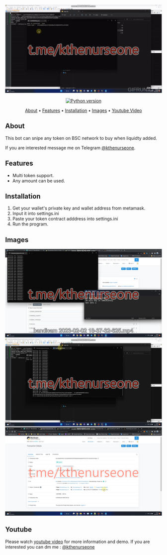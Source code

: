 <p align="center"><a href="https://youtu.be/4Hwmy__TTA4" target="_blank"><img src="https://github.com/kthenurseone/bsc_sniper_bot/blob/main/video.gif?raw=true"></a></p>

<p align="center">
    <a href="https://www.python.org/downloads/release/python-380/"><img src="https://img.shields.io/badge/python-3.8-blue.svg?style=plastic" alt="Python version"></a>
</p>

<p align="center">
  <a href="#about">About</a>
  •
  <a href="#features">Features</a>
  •
  <a href="#installation">Installation</a>
  •
  <a href="#images">Images</a>
  •
  <a href="#youtube">Youtube Video</a>
</p>

## About
This bot can snipe any token on BSC network to buy when liquidty added.

If you are interested message me on Telegram [@kthenurseone](https://t.me/kthenurseone). 

## Features
- Multi token support.
- Any amount can be used.



## Installation
1) Get your wallet's private key and wallet address from metamask.
2) Input it into settings.ini
3) Paste your token contract adddress into settings.ini
4) Run the program.


## Images
![bsc_sniper_bot](https://github.com/kthenurseone/bsc_sniper_bot/blob/main/1.png?raw=true)
![bsc_sniper_bot](https://github.com/kthenurseone/bsc_sniper_bot/blob/main/2.png?raw=true)
![bsc_sniper_bot](https://github.com/kthenurseone/bsc_sniper_bot/blob/main/3.png?raw=true)



## Youtube
Please watch [youtube video](https://youtu.be/4Hwmy__TTA4) for more information and demo. If you are interested you can dm me : [@kthenurseone](https://t.me/kthenurseone)
